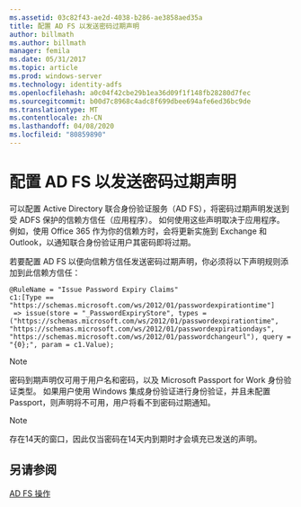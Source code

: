 ```yaml
---
ms.assetid: 03c82f43-ae2d-4038-b286-ae3858aed35a
title: 配置 AD FS 以发送密码过期声明
author: billmath
ms.author: billmath
manager: femila
ms.date: 05/31/2017
ms.topic: article
ms.prod: windows-server
ms.technology: identity-adfs
ms.openlocfilehash: a0c04f42cbe29b1ea36d09f1f148fb28280d7fec
ms.sourcegitcommit: b00d7c8968c4adc8f699dbee694afe6ed36bc9de
ms.translationtype: MT
ms.contentlocale: zh-CN
ms.lasthandoff: 04/08/2020
ms.locfileid: "80859890"
---
```

# <a name="configure-ad-fs-to-send-password-expiry-claims"></a>配置 AD FS 以发送密码过期声明


可以配置 Active Directory 联合身份验证服务（AD FS），将密码过期声明发送到受 ADFS 保护的信赖方信任（应用程序）。 如何使用这些声明取决于应用程序。 例如，使用 Office 365 作为你的信赖方时，会将更新实施到 Exchange 和 Outlook，以通知联合身份验证用户其密码即将过期。

若要配置 AD FS 以便向信赖方信任发送密码过期声明，你必须将以下声明规则添加到此信赖方信任：

```
@RuleName = "Issue Password Expiry Claims"
c1:[Type == "https://schemas.microsoft.com/ws/2012/01/passwordexpirationtime"]
 => issue(store = "_PasswordExpiryStore", types = ("https://schemas.microsoft.com/ws/2012/01/passwordexpirationtime", "https://schemas.microsoft.com/ws/2012/01/passwordexpirationdays", "https://schemas.microsoft.com/ws/2012/01/passwordchangeurl"), query = "{0};", param = c1.Value);
```

> [!NOTE]
> 密码到期声明仅可用于用户名和密码，以及 Microsoft Passport for Work 身份验证类型。  如果用户使用 Windows 集成身份验证进行身份验证，并且未配置 Passport，则声明将不可用，用户将看不到密码过期通知。

> [!NOTE]
> 存在14天的窗口，因此仅当密码在14天内到期时才会填充已发送的声明。

## <a name="see-also"></a>另请参阅
[AD FS 操作](../../ad-fs/AD-FS-2016-Operations.md)
